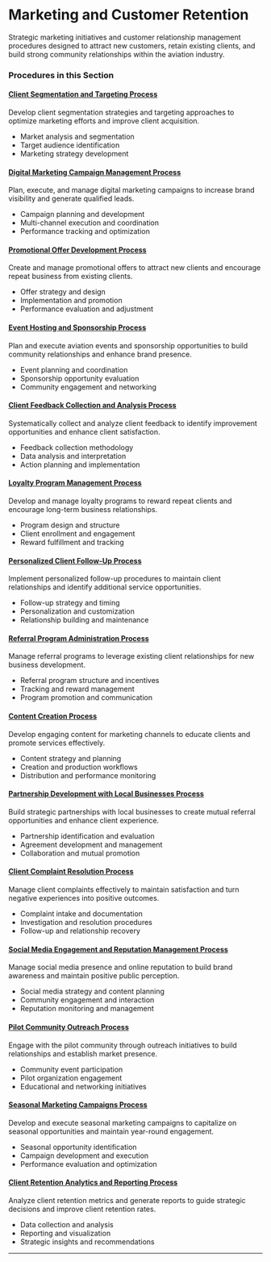 # Marketing and Customer Retention

Strategic marketing initiatives and customer relationship management procedures designed to attract new customers, retain existing clients, and build strong community relationships within the aviation industry.

### Procedures in this Section

#### [Client Segmentation and Targeting Process](01-customer-segmentation-targeting.md)

Develop client segmentation strategies and targeting approaches to optimize marketing efforts and improve client acquisition.

- Market analysis and segmentation
- Target audience identification
- Marketing strategy development

#### [Digital Marketing Campaign Management Process](02-digital-marketing-campaigns.md)

Plan, execute, and manage digital marketing campaigns to increase brand visibility and generate qualified leads.

- Campaign planning and development
- Multi-channel execution and coordination
- Performance tracking and optimization

#### [Promotional Offer Development Process](03-promotional-offer-development.md)

Create and manage promotional offers to attract new clients and encourage repeat business from existing clients.

- Offer strategy and design
- Implementation and promotion
- Performance evaluation and adjustment

#### [Event Hosting and Sponsorship Process](04-event-hosting-sponsorship.md)

Plan and execute aviation events and sponsorship opportunities to build community relationships and enhance brand presence.

- Event planning and coordination
- Sponsorship opportunity evaluation
- Community engagement and networking

#### [Client Feedback Collection and Analysis Process](05-customer-feedback-analysis.md)

Systematically collect and analyze client feedback to identify improvement opportunities and enhance client satisfaction.

- Feedback collection methodology
- Data analysis and interpretation
- Action planning and implementation

#### [Loyalty Program Management Process](06-loyalty-program-management.md)

Develop and manage loyalty programs to reward repeat clients and encourage long-term business relationships.

- Program design and structure
- Client enrollment and engagement
- Reward fulfillment and tracking

#### [Personalized Client Follow-Up Process](07-personalized-customer-followup.md)

Implement personalized follow-up procedures to maintain client relationships and identify additional service opportunities.

- Follow-up strategy and timing
- Personalization and customization
- Relationship building and maintenance

#### [Referral Program Administration Process](08-referral-program-administration.md)

Manage referral programs to leverage existing client relationships for new business development.

- Referral program structure and incentives
- Tracking and reward management
- Program promotion and communication

#### [Content Creation Process](09-content-creation.md)

Develop engaging content for marketing channels to educate clients and promote services effectively.

- Content strategy and planning
- Creation and production workflows
- Distribution and performance monitoring

#### [Partnership Development with Local Businesses Process](10-partnership-development.md)

Build strategic partnerships with local businesses to create mutual referral opportunities and enhance client experience.

- Partnership identification and evaluation
- Agreement development and management
- Collaboration and mutual promotion

#### [Client Complaint Resolution Process](11-customer-complaint-resolution.md)

Manage client complaints effectively to maintain satisfaction and turn negative experiences into positive outcomes.

- Complaint intake and documentation
- Investigation and resolution procedures
- Follow-up and relationship recovery

#### [Social Media Engagement and Reputation Management Process](12-social-media-reputation.md)

Manage social media presence and online reputation to build brand awareness and maintain positive public perception.

- Social media strategy and content planning
- Community engagement and interaction
- Reputation monitoring and management

#### [Pilot Community Outreach Process](13-pilot-community-outreach.md)

Engage with the pilot community through outreach initiatives to build relationships and establish market presence.

- Community event participation
- Pilot organization engagement
- Educational and networking initiatives

#### [Seasonal Marketing Campaigns Process](14-seasonal-marketing-campaigns.md)

Develop and execute seasonal marketing campaigns to capitalize on seasonal opportunities and maintain year-round engagement.

- Seasonal opportunity identification
- Campaign development and execution
- Performance evaluation and optimization

#### [Client Retention Analytics and Reporting Process](15-customer-retention-analytics.md)

Analyze client retention metrics and generate reports to guide strategic decisions and improve client retention rates.

- Data collection and analysis
- Reporting and visualization
- Strategic insights and recommendations

---